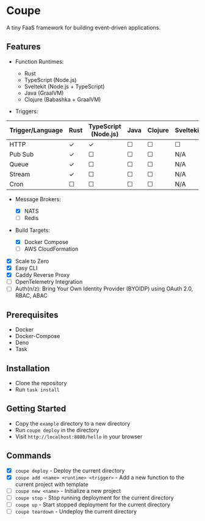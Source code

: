 # Coupe

A tiny FaaS framework for building event-driven applications.

## Features

- Function Runtimes:

  - Rust
  - TypeScript (Node.js)
  - Sveltekit (Node.js + TypeScript)
  - Java (GraalVM)
  - Clojure (Babashka + GraalVM)

- Triggers:

| Trigger/Language | Rust | TypeScript (Node.js) | Java | Clojure | Sveltekit |
| --- | --- | --- | --- | --- | --- |
| HTTP | ✓ | ✓ | ☐ | ☐ | ☐ |
| Pub Sub | ✓ | ☐ | ☐ | ☐ | N/A |
| Queue | ✓ | ☐ | ☐ | ☐ | N/A |
| Stream | ✓ | ☐ | ☐ | ☐ | N/A |
| Cron | ☐ | ☐ | ☐ | ☐ | N/A |

- Message Brokers:

  - [x] NATS
  - [ ] Redis

- Build Targets:

  - [x] Docker Compose
  - [ ] AWS CloudFormation

- [x] Scale to Zero
- [x] Easy CLI
- [x] Caddy Reverse Proxy
- [ ] OpenTelemetry Integration
- [ ] Auth(n/z): Bring Your Own Identity Provider (BYOIDP) using OAuth 2.0, RBAC, ABAC

## Prerequisites

- Docker
- Docker-Compose
- Deno
- Task

## Installation

- Clone the repository
- Run `task install`

## Getting Started

- Copy the `example` directory to a new directory
- Run `coupe deploy` in the directory
- Visit `http://localhost:8080/hello` in your browser

## Commands

- [x] `coupe deploy` - Deploy the current directory
- [x] `coupe add <name> <runtime> <trigger>` - Add a new function to the current project with template
- [ ] `coupe new <name>` - Initialize a new project
- [ ] `coupe stop` - Stop running deployment for the current directory
- [ ] `coupe up` - Start stopped deployment for the current directory
- [ ] `coupe teardown` - Undeploy the current directory
